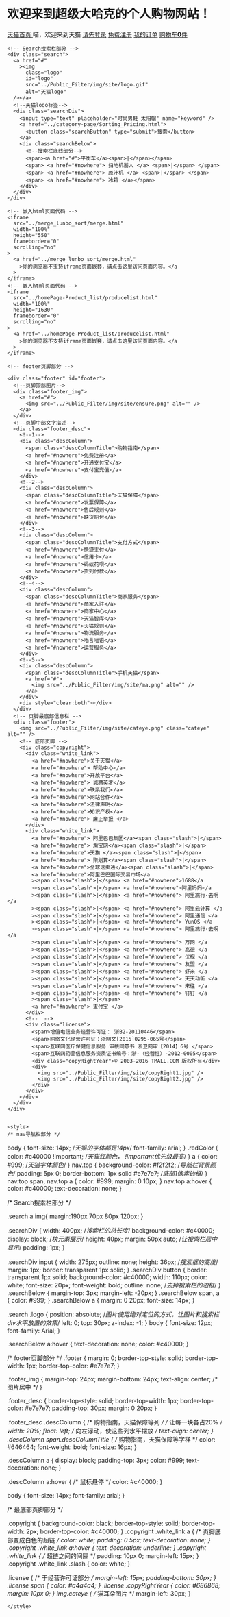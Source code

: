 # 欢迎来到超级大哈克的个人购物网站！



<html lang="en">
  <head>
    <meta charset="UTF-8" />
    <meta name="viewport" content="width=device-width, initial-scale=1.0" />
    <meta http-equiv="X-UA-Compatible" content="ie=edge" />
    <script src="../Public_Filter/study/js/jquery/2.0.0/jquery.min.js"></script>
    <link
      href="../Public_Filter/study/css/bootstrap/3.3.6/bootstrap.min.css"
      rel="stylesheet"
    />
    <script src="../Public_Filter/study/js/bootstrap/3.3.6/bootstrap.min.js"></script>
    <link rel="stylesheet" href="publicPage.css" />
    <title>天猫首页页面(陈健聪)</title>
  </head>

  <body>
    <!-- Nav页面 -->
    <nav class="top">
      <a href="http://www.chenjiancong.com/all-Page/index.html">
        <span class="glyphicon glyphicon glyphicon-home redColor"></span>
        <!--引用bootstrap图标-->
        天猫首页
      </a>
      <span>喵，欢迎来到天猫</span>
      <a href="../other-page/Login.html">请先登录</a>
      <a href="../other-page/register.html">免费注册</a>
      <span class="pull-right">
        <!--pull-right是bootstrap向右浮动的方法-->
        <a href="../Order-page/order.html">我的订单</a>
        <a href="../shopping-cart/cart.html">
          <span class="glyphicon glyphicon-shopping-cart redColor"></span>
          购物车<strong>0</strong>件</a
        >
      </span>
    </nav>

    <!-- Search搜索栏部分 -->
    <div class="search">
      <a href="#"
        ><img
          class="logo"
          id="logo"
          src="../Public_Filter/img/site/logo.gif"
          alt="天猫logo"
      /></a>
      <!--天猫logo标签-->
      <div class="searchDiv">
        <input type="text" placeholder="时尚男鞋 太阳帽" name="keyword" />
        <a href="../category-page/Sorting_Pricing.html">
          <button class="searchButton" type="submit">搜索</button>
        </a>
        <div class="searchBelow">
          <!--搜索栏底线部分-->
          <span><a href="#">平衡车</a><span>|</span></span>
          <span> <a href="#nowhere"> 扫地机器人 </a> <span>|</span> </span>
          <span> <a href="#nowhere"> 原汁机 </a> <span>|</span> </span>
          <span> <a href="#nowhere"> 冰箱 </a></span>
        </div>
      </div>
    </div>

    <!-- 嵌入html页面代码 -->
    <iframe
      src="../merge_lunbo_sort/merge.html"
      width="100%"
      height="550"
      frameborder="0"
      scrolling="no"
    >
      <a href="../merge_lunbo_sort/merge.html"
        >你的浏览器不支持iframe页面嵌套，请点击这里访问页面内容。</a
      >
    </iframe>
    <!-- 嵌入html页面代码 -->
    <iframe
      src="../homePage-Product_list/producelist.html"
      width="100%"
      height="1630"
      frameborder="0"
      scrolling="no"
    >
      <a href="../homePage-Product_list/producelist.html"
        >你的浏览器不支持iframe页面嵌套，请点击这里访问页面内容。</a
      >
    </iframe>

    <!-- footer页脚部分 -->

    <div class="footer" id="footer">
      <!--页脚顶部图片-->
      <div class="footer_img">
        <a href="#">
          <img src="../Public_Filter/img/site/ensure.png" alt="" />
        </a>
      </div>
      <!--页脚中部文字描述-->
      <div class="footer_desc">
        <!--1-->
        <div class="descColumn">
          <span class="descColumnTitle">购物指南</span>
          <a href="#nowhere">免费注册</a>
          <a href="#nowhere">开通支付宝</a>
          <a href="#nowhere">支付宝充值</a>
        </div>
        <!--2-->
        <div class="descColumn">
          <span class="descColumnTitle">天猫保障</span>
          <a href="#nowhere">发票保障</a>
          <a href="#nowhere">售后规则</a>
          <a href="#nowhere">缺货赔付</a>
        </div>
        <!--3-->
        <div class="descColumn">
          <span class="descColumnTitle">支付方式</span>
          <a href="#nowhere">快捷支付</a>
          <a href="#nowhere">信用卡</a>
          <a href="#nowhere">蚂蚁花呗</a>
          <a href="#nowhere">货到付款</a>
        </div>
        <!--4-->
        <div class="descColumn">
          <span class="descColumnTitle">商家服务</span>
          <a href="#nowhere">商家入驻</a>
          <a href="#nowhere">商家中心</a>
          <a href="#nowhere">天猫智库</a>
          <a href="#nowhere">天猫规则</a>
          <a href="#nowhere">物流服务</a>
          <a href="#nowhere">喵言喵语</a>
          <a href="#nowhere">运营服务</a>
        </div>
        <!--5-->
        <div class="descColumn">
          <span class="descColumnTitle">手机天猫</span>
          <a href="#">
            <img src="../Public_Filter/img/site/ma.png" alt="" />
          </a>
        </div>
        <div style="clear:both"></div>
      </div>
      <!-- 页脚最底部信息栏 -->
      <div class="footer">
        <img src="../Public_Filter/img/site/cateye.png" class="cateye" alt="" />
        <!-- 底部页脚 -->
        <div class="copyright">
          <div class="white_link">
            <a href="#nowhere">关于天猫</a>
            <a href="#nowhere"> 帮助中心</a>
            <a href="#nowhere">开放平台</a>
            <a href="#nowhere"> 诚聘英才</a>
            <a href="#nowhere">联系我们</a>
            <a href="#nowhere">网站合作</a>
            <a href="#nowhere">法律声明</a>
            <a href="#nowhere">知识产权</a>
            <a href="#nowhere"> 廉正举报 </a>
          </div>
          <div class="white_link">
            <a href="#nowhere"> 阿里巴巴集团</a><span class="slash">|</span>
            <a href="#nowhere"> 淘宝网</a><span class="slash">|</span>
            <a href="#nowhere">天猫 </a><span class="slash">|</span>
            <a href="#nowhere"> 聚划算</a><span class="slash">|</span>
            <a href="#nowhere">全球速卖通</a><span class="slash">|</span>
            <a href="#nowhere">阿里巴巴国际交易市场</a
            ><span class="slash">|</span> <a href="#nowhere">1688</a
            ><span class="slash">|</span> <a href="#nowhere">阿里妈妈</a
            ><span class="slash">|</span> <a href="#nowhere"> 阿里旅行·去啊 </a
            ><span class="slash">|</span> <a href="#nowhere"> 阿里云计算 </a
            ><span class="slash">|</span> <a href="#nowhere"> 阿里通信 </a
            ><span class="slash">|</span> <a href="#nowhere"> YunOS </a
            ><span class="slash">|</span> <a href="#nowhere"> 阿里旅行·去啊 </a
            ><span class="slash">|</span> <a href="#nowhere"> 万网 </a
            ><span class="slash">|</span> <a href="#nowhere"> 高德 </a
            ><span class="slash">|</span> <a href="#nowhere"> 优视 </a
            ><span class="slash">|</span> <a href="#nowhere"> 友盟 </a
            ><span class="slash">|</span> <a href="#nowhere"> 虾米 </a
            ><span class="slash">|</span> <a href="#nowhere"> 天天动听 </a
            ><span class="slash">|</span> <a href="#nowhere"> 来往 </a
            ><span class="slash">|</span> <a href="#nowhere"> 钉钉 </a
            ><span class="slash">|</span>
            <a href="#nowhere"> 支付宝 </a>
          </div>
          <!--  -->
          <div class="license">
            <span>增值电信业务经营许可证： 浙B2-20110446</span>
            <span>网络文化经营许可证：浙网文[2015]0295-065号</span>
            <span>互联网医疗保健信息服务 审核同意书 浙卫网审【2014】6号 </span>
            <span>互联网药品信息服务资质证书编号：浙-（经营性）-2012-0005</span>
            <div class="copyRightYear">© 2003-2016 TMALL.COM 版权所有</div>
            <div>
              <img src="../Public_Filter/img/site/copyRight1.jpg" />
              <img src="../Public_Filter/img/site/copyRight2.jpg" />
            </div>
          </div>
        </div>
      </div>
    </div>
    
    
    <style>
    /* nav导航栏部分 */
body {
  font-size: 14px; /*天猫的字体都是14px*/
  font-family: arial;
}
.redColor {
  color: #c40000 !important; /*天猫红颜色， !important优先级最高*/
}
a {
  color: #999; /*天猫字体颜色*/
}
nav.top {
  background-color: #f2f2f2; /*导航栏背景颜色*/
  padding: 5px 0;
  border-bottom: 1px solid #e7e7e7; /*底部1像素边框*/
}
nav.top span,
nav.top a {
  color: #999;
  margin: 0 10px;
}
nav.top a:hover {
  color: #c40000;
  text-decoration: none;
}

/* Search搜索栏部分 */

.search a img{
margin:190px 70px 80px 120px;
}

.searchDiv {
  width: 400px; /*搜索栏的总长度*/
  background-color: #c40000;
  display: block; /*块元素展示*/
  height: 40px;
  margin: 50px auto; /*让搜索栏居中显示*/
  padding: 1px;
}

.searchDiv input {
  width: 275px;
  outline: none;
  height: 36px; /*搜索框的高度*/
  margin: 1px;
  border: transparent 1px solid;
}
.searchDiv button {
  border: transparent 1px solid;
  background-color: #c40000;
  width: 110px;
  color: white;
  font-size: 20px;
  font-weight: bold;
  outline: none; /*去掉搜索栏的边框*/
}
.searchBelow {
  margin-top: 3px;
  margin-left: -20px;
}
.searchBelow span,
a {
  color: #999;
}
.searchBelow a {
  margin: 0 20px;
  font-size: 14px;
}

.search .logo {
  position: absolute; /*图片使用绝对定位的方式，让图片和搜索栏div水平放置的效果*/
  left: 0;
  top: 30px;
  z-index: -1;
}
body {
  font-size: 12px;
  font-family: Arial;
}

.searchBelow a:hover {
  text-decoration: none;
  color: #c40000;
}

/* footer页脚部分 */
.footer {
  margin: 0;
  border-top-style: solid;
  border-top-width: 1px;
  border-top-color: #e7e7e7;
}

.footer_img {
  margin-top: 24px;
  margin-bottom: 24px;
  text-align: center;
  /* 图片居中 */
}

.footer_desc {
  border-top-style: solid;
  border-top-width: 1px;
  border-top-color: #e7e7e7;
  padding-top: 30px;
  margin: 0 20px;
}

.footer_desc .descColumn {
  /* 购物指南，天猫保障等列 */
  /* 让每一块各占20% */
  width: 20%;
  float: left;
  /* 向左浮动，使这些列水平摆放 */
  text-align: center;
}
.descColumn span.descColumnTitle {
  /* 购物指南，天猫保障等字样 */
  color: #646464;
  font-weight: bold;
  font-size: 16px;
}

.descColumn a {
  display: block;
  padding-top: 3px;
  color: #999;
  text-decoration: none;
}

.descColumn a:hover {
  /* 鼠标悬停 */
  color: #c40000;
}

body {
  font-size: 14px;
  font-family: arial;
}

/* 最底部页脚部分 */

.copyright {
  background-color: black;
  border-top-style: solid;
  border-top-width: 2px;
  border-top-color: #c40000;
}
.copyright .white_link a {
  /* 页脚底部变成白色的超链 */
  color: white;
  padding: 0 5px;
  text-decoration: none;
}
.copyright .white_link a:hover {
  text-decoration: underline;
}
.copyright .white_link {
  /* 超链之间的间隔 */
  padding: 10px 0;
  margin-left: 15px;
}
.copyright .white_link .slash {
  color: white;
}

.license {
  /* 于经营许可证部分 */
  margin-left: 15px;
  padding-bottom: 30px;
}
.license span {
  color: #a4a4a4;
}
.license .copyRightYear {
  color: #686868;
  margin: 10px 0;
}
img.cateye {
  /* 猫耳朵图片 */
  margin-left: 30px;
}

    </style>
    
  </body>

  <script>
    $("a[href]").click(function() {
      var href = $(this).attr("href");
      if ("#nowhere" == href || "#" == href) {
        alert("很抱歉，站长在拼命开发中，此链接暂不可用 ┭┮﹏┭┮");
      }
    });
  </script>
</html>
